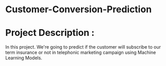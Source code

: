 # Customer-Conversion-Prediction

# Project Description :

In this project. We're going to predict if the customer will subscribe to our term insurance or not in telephonic marketing campaign using Machine Learning Models.
